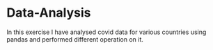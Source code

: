 # Data-Analysis
In this exercise I have analysed covid data for various countries using pandas and performed different operation on it.
